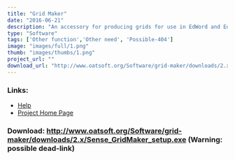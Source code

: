 ```yaml
---
title: "Grid Maker"
date: "2016-06-21"
description: "An accessory for producing grids for use in EdWord and EdWeb. This can provide a list of words or symbols for the user to choose from when writing, as well as pictures, effects and web addresses."
type: "Software"
tags: ['Other function','Other need', 'Possible-404']
image: "images/full/1.png"
thumb: "images/thumbs/1.png"
project_url: ""
download_url: "http://www.oatsoft.org/Software/grid-maker/downloads/2.x/Sense_GridMaker_setup.exe"
---
```



### Links:
- <a href="http://www.deafblindonline.org.uk/Grid_Editor_2_manual.doc">Help</a>
- <a href="http://www.deafblindonline.org.uk/">Project Home Page</a>

### Download: http://www.oatsoft.org/Software/grid-maker/downloads/2.x/Sense_GridMaker_setup.exe (Warning: possible dead-link)